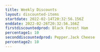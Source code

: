 ```yaml
---
title: Weekly Discounts
layout: discounted-items
startdate: 2022-02-14T20:32:56.156Z
enddate: 2022-02-26T20:32:56.166Z
firstdiscountedprod: Black Forest Ham
percentage1: 10
seconddiscountedprod: Pepper.Jack Cheese
percentage2: 10
---
```

